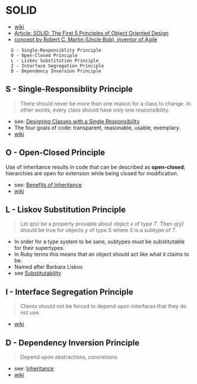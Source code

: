# SOLID
- [wiki](https://en.wikipedia.org/wiki/SOLID)
- [Article: SOLID: The First 5 Principles of Object Oriented Design](https://www.digitalocean.com/community/conceptual-articles/s-o-l-i-d-the-first-five-principles-of-object-oriented-design)
- [concept by Robert C. Martin (Uncle Bob), inventor of Agile](https://en.wikipedia.org/wiki/Robert_C._Martin)

```
  S - Single-Responsiblity Principle
  O - Open-Closed Principle
  L - Liskov Substitution Principle
  I - Interface Segregation Principle
  D - Dependency Inversion Principle
```

## S - Single-Responsiblity Principle
> There should never be more than one reason for a class to change. In other words, every class should have only one responsibility.

- see: [Designing Classes with a Single Responsibility](/pages/ood-object-oriented-design#designing-classes-with-a-single-responsibility)
- The four goals of code: transparent, reasonable, usable, exemplary.
- [wiki](https://en.wikipedia.org/wiki/Single-responsibility_principle)

## O - Open-Closed Principle
Use of inheritance results in code that can be described as __open-closed__; hierarchies are open for extension
while being closed for modification.

- see: [Benefits of Inheritance](/pages/ood-inheritance#benefits-of-inheritance)
- [wiki](https://en.wikipedia.org/wiki/Open%E2%80%93closed_principle)

## L - Liskov Substitution Principle
> Let _q(x)_ be a property provable about object _x_ of type _T_.
  Then _q(y)_ should be true for objects _y_ of type _S_ where _S_ is a subtype of _T_.

- In order for a type system to be sane, subtypes must be substitutable for their supertypes.
- In Ruby terms this means that an object should act like what it claims to be.
- Named after Barbara Liskov
- see [Substitutability](/pages/ood-inheritance#substitutability)

## I - Interface Segregation Principle
> Clients should not be forced to depend upon interfaces that they do not use.

- [wiki](https://en.wikipedia.org/wiki/Interface_segregation_principle)

## D - Dependency Inversion Principle
> Depend upon abstractions, concretions.

- see: [Inheritance](/pages/ood-inheritance)
- [wiki](https://en.wikipedia.org/wiki/Dependency_inversion_principle)
